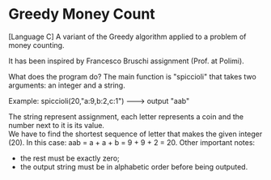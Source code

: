 # Greedy Money Count
[Language C]
A variant of the Greedy algorithm applied to a problem of money counting.

It has been inspired by Francesco Bruschi assignment (Prof. at Polimi).

What does the program do?
The main function is "spiccioli" that takes two arguments: an integer and a string.

Example:
spiccioli(20,"a:9,b:2,c:1") ---> output "aab"

The string represent assignment, each letter represents a coin and the number next to it is its value.  
We have to find the shortest sequence of letter that makes the given integer (20).
In this case: aab = a + a + b = 9 + 9 + 2 = 20.
Other important notes:
- the rest must be exactly zero;
- the output string must be in alphabetic order before being outputed.
